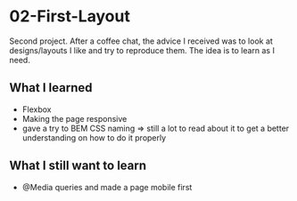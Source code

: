 # 02-First-Layout
Second project. After a coffee chat, the advice I received was to look at designs/layouts I like and try to reproduce them. The idea is to learn as I need. 

## What I learned
- Flexbox
- Making the page responsive
- gave a try to BEM CSS naming => still a lot to read about it to get a better understanding on how to do it properly

## What I still want to learn
- @Media queries and made a page mobile first
